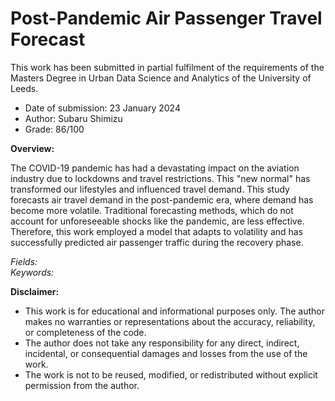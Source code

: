 # Post-Pandemic Air Passenger Travel Forecast
 
This work has been submitted in partial fulfilment of the requirements of the Masters Degree in Urban Data Science and Analytics of the University of Leeds.  
- Date of submission: 23 January 2024
- Author: Subaru Shimizu
- Grade: 86/100  

**Overview:**  
  
The COVID-19 pandemic has had a devastating impact on the aviation industry due to lockdowns and travel restrictions. This "new normal" has transformed our lifestyles and influenced travel demand. This study forecasts air travel demand in the post-pandemic era, where demand has become more volatile. Traditional forecasting methods, which do not account for unforeseeable shocks like the pandemic, are less effective. Therefore, this work employed a model that adapts to volatility and has successfully predicted air passenger traffic during the recovery phase.

*Fields:*  
*Keywords:*

**Disclaimer:**  
- This work is for educational and informational purposes only. The author makes no warranties or representations about the accuracy, reliability, or completeness of the code.
- The author does not take any responsibility for any direct, indirect, incidental, or consequential damages and losses from the use of the work.
- The work is not to be reused, modified, or redistributed without explicit permission from the author.
